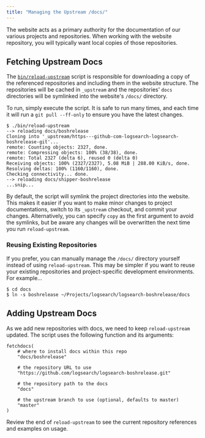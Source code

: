 ```yaml
---
title: "Managing the Upstream /docs/"
---
```


The website acts as a primary authority for the documentation of our various projects and repositories. When working
with the website repository, you will typically want local copies of those repositories.

## Fetching Upstream Docs

The [`bin/reload-upstream`][1] script is responsible for downloading a copy of the referenced repositories and
including them in the website structure. The repositories will be cached in `_upstream` and the repositories' `docs`
directories will be symlinked into the website's `/docs/` directory.

To run, simply execute the script. It is safe to run many times, and each time it will run a `git pull --ff-only` to
ensure you have the latest changes.

    $ ./bin/reload-upstream
    --> reloading docs/boshrelease
    Cloning into '_upstream/https---github-com-logsearch-logsearch-boshrelease-git'...
    remote: Counting objects: 2327, done.
    remote: Compressing objects: 100% (38/38), done.
    remote: Total 2327 (delta 6), reused 0 (delta 0)
    Receiving objects: 100% (2327/2327), 5.08 MiB | 288.00 KiB/s, done.
    Resolving deltas: 100% (1160/1160), done.
    Checking connectivity... done.
    --> reloading docs/shipper-boshrelease
    ...snip...

By default, the script will symlink the project directories into the website. This makes it easier if you want to make
minor changes to project documentations, switch to its `_upstream` checkout, and commit your changes. Alternatively,
you can specify `copy` as the first argument to avoid the symlinks, but be aware any changes will be overwritten the
next time you run `reload-upstream`.

### Reusing Existing Repositories

If you prefer, you can manually manage the `/docs/` directory yourself instead of using `reload-upstream`. This may be
simpler if you want to reuse your existing repositories and project-specific development environments. For example...

    $ cd docs
    $ ln -s boshrelease ~/Projects/logsearch/logsearch-boshrelease/docs


## Adding Upstream Docs

As we add new repositories with docs, we need to keep `reload-upstream` updated. The script uses the following function
and its arguments:

    fetchdocs(
        # where to install docs within this repo
        "docs/boshrelease"
        
        # the repository URL to use
        "https://github.com/logsearch/logsearch-boshrelease.git"
        
        # the repository path to the docs
        "docs"

        # the upstream branch to use (optional, defaults to master)
        "master"
    )

Review the end of `reload-upstream` to see the current repository references and examples on usage.


 [1]: https://github.com/logsearch/logsearch-website/blob/master/_build/bin/reload-upstream
